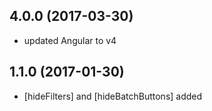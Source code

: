 ## 4.0.0 (2017-03-30)

* updated Angular to v4

## 1.1.0 (2017-01-30)

* [hideFilters] and [hideBatchButtons] added